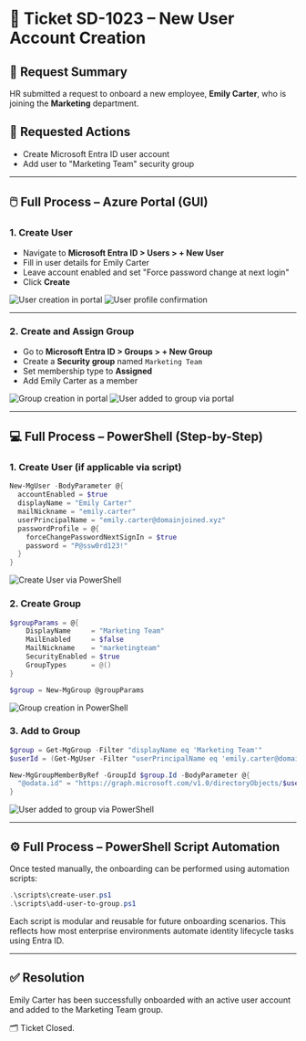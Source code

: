 # 🎫 Ticket SD-1023 – New User Account Creation

## 📄 Request Summary
HR submitted a request to onboard a new employee, **Emily Carter**, who is joining the **Marketing** department.

## 📝 Requested Actions
- Create Microsoft Entra ID user account
- Add user to "Marketing Team" security group

---

## 🖱️ Full Process – Azure Portal (GUI)

### 1. Create User
- Navigate to **Microsoft Entra ID > Users > + New User**
- Fill in user details for Emily Carter
- Leave account enabled and set "Force password change at next login"
- Click **Create**

![User creation in portal](../screenshots/SD-1023/gui/create-user-portal.png)
![User profile confirmation](../screenshots/SD-1023/gui/emily-carter-created.png)

---

### 2. Create and Assign Group
- Go to **Microsoft Entra ID > Groups > + New Group**
- Create a **Security group** named `Marketing Team`
- Set membership type to **Assigned**
- Add Emily Carter as a member

![Group creation in portal](../screenshots/SD-1023/gui/create-group-portal.png)
![User added to group via portal](../screenshots/SD-1023/gui/add-user-to-group-portal.png)

---

## 💻 Full Process – PowerShell (Step-by-Step)

### 1. Create User (if applicable via script)
```powershell
New-MgUser -BodyParameter @{
  accountEnabled = $true
  displayName = "Emily Carter"
  mailNickname = "emily.carter"
  userPrincipalName = "emily.carter@domainjoined.xyz"
  passwordProfile = @{
    forceChangePasswordNextSignIn = $true
    password = "P@ssw0rd123!"
  }
}
```
![Create User via PowerShell](../screenshots/SD-1023/powershell/create-user-via-ps.png)

### 2. Create Group
```powershell
$groupParams = @{
    DisplayName     = "Marketing Team"
    MailEnabled     = $false
    MailNickname    = "marketingteam"
    SecurityEnabled = $true
    GroupTypes      = @()
}

$group = New-MgGroup @groupParams
```

![Group creation in PowerShell](../screenshots/SD-1023/powershell/create-security-group-ps.png)

### 3. Add to Group
```powershell
$group = Get-MgGroup -Filter "displayName eq 'Marketing Team'"
$userId = (Get-MgUser -Filter "userPrincipalName eq 'emily.carter@domainjoined.xyz'").Id

New-MgGroupMemberByRef -GroupId $group.Id -BodyParameter @{
  "@odata.id" = "https://graph.microsoft.com/v1.0/directoryObjects/$userId"
}
```

![User added to group via PowerShell](../screenshots/SD-1023/powershell/add-user-to-group-ps.png)

---

## ⚙️ Full Process – PowerShell Script Automation

Once tested manually, the onboarding can be performed using automation scripts:

```powershell
.\scripts\create-user.ps1
.\scripts\add-user-to-group.ps1
```

Each script is modular and reusable for future onboarding scenarios. This reflects how most enterprise environments automate identity lifecycle tasks using Entra ID.

---

## ✅ Resolution
Emily Carter has been successfully onboarded with an active user account and added to the Marketing Team group.

🗂️ Ticket Closed.
